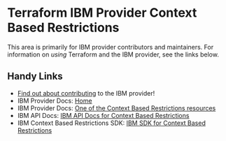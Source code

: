 # Terraform IBM Provider Context Based Restrictions
<!-- markdownlint-disable MD026 -->
This area is primarily for IBM provider contributors and maintainers. For information on _using_ Terraform and the IBM provider, see the links below.


## Handy Links
* [Find out about contributing](../../../.github/CONTRIBUTING.md) to the IBM provider!
* IBM Provider Docs: [Home](https://registry.terraform.io/providers/IBM-Cloud/ibm/latest/docs)
* IBM Provider Docs: [One of the Context Based Restrictions resources](https://registry.terraform.io/providers/IBM-Cloud/ibm/latest/docs/resources/cbr_rule)
* IBM API Docs: [IBM API Docs for Context Based Restrictions](https://cloud.ibm.com/apidocs/context-based-restrictions)
* IBM Context Based Restrictions SDK: [IBM SDK for Context Based Restrictions](https://github.com/IBM/platform-services-go-sdk/tree/main/contextbasedrestrictionsv1)
